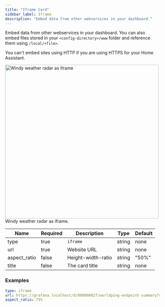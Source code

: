 ```yaml
---
title: "Iframe Card"
sidebar_label: Iframe
description: "Embed data from other webservices in your dashboard."
---
```


Embed data from other webservices in your dashboard. You can also embed files stored in your `<config-directory>/www` folder and reference them using `/local/<file>`.

<div class='note warning'>
You can't embed sites using HTTP if you are using HTTPS for your Home Assistant.
</div>

<p class='img'>
  <img width="500" src='/images/lovelace/lovelace_iframe.png' alt='Windy weather radar as iframe'>
  Windy weather radar as iframe.
</p>

| Name         | Required | Description        | Type   | Default |
| ------------ | -------- | ------------------ | ------ | ------- |
| type         | true     | `iframe`           | string | none    |
| url          | true     | Website URL        | string | none    |
| aspect_ratio | false    | Height-width-ratio | string | "50%"   |
| title        | false    | The card title     | string | none    |

### Examples

```yaml
type: iframe
url: https://grafana.localhost/d/000000027/worldping-endpoint-summary?var-probe=All&panelId=2&fullscreen&orgId=3&theme=light
aspect_ratio: 75%
```
